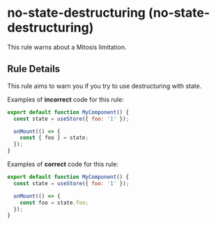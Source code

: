 # no-state-destructuring (no-state-destructuring)

This rule warns about a Mitosis limitation.

## Rule Details

This rule aims to warn you if you try to use destructuring with state.

Examples of **incorrect** code for this rule:

```js
export default function MyComponent() {
  const state = useStore({ foo: '1' });

  onMount(() => {
    const { foo } = state;
  });
}
```

Examples of **correct** code for this rule:

```js
export default function MyComponent() {
  const state = useStore({ foo: '1' });

  onMount(() => {
    const foo = state.foo;
  });
}
```
